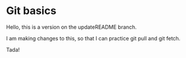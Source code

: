 # Git basics

Hello, this is a version on the updateREADME branch.

I am making changes to this, so that I can practice git pull and git fetch.

Tada!
